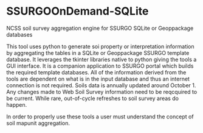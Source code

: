 # SSURGOOnDemand-SQLite
 NCSS soil survey aggregation engine for SSURGO SQLite or Geoppackage databases
 
This tool uses python to generate soi property or interpretation information by aggregating the tables in a SQLite or Geoppackage SSURGO template database.  It leverages the tkinter libraries native to python giving the tools a GUI interface.  It is a companion application to SSURGO portal which builds the required template databases.  All of the information derived from the tools are dependent on what is in the input database and thus an internet connection is not required.  Soils data is annually updated around October 1.  Any changes made to Web Soil Survey information need to be reqcquired to be current.  While rare, out-of-cycle refreshes to soil survey areas do happen.

In order to properly use these tools a user must understand the concept of soil mapunit aggregation.
